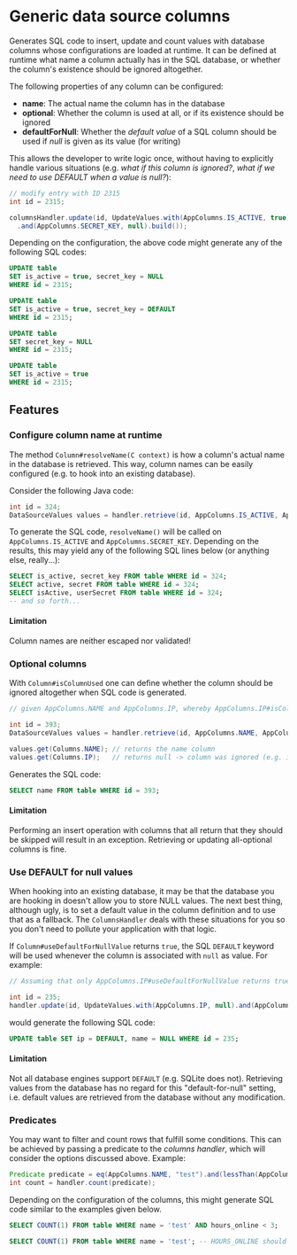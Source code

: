 # Generic data source columns
<!--
TODO: Fix badges
[![Build Status](https://travis-ci.org/ljacqu/DataSourceColumns.svg?branch=master)](https://travis-ci.org/ljacqu/DataSourceColumns) [![Coverage Status](https://coveralls.io/repos/github/ljacqu/DataSourceColumns/badge.svg)](https://coveralls.io/github/ljacqu/DataSourceColumns)
-->

Generates SQL code to insert, update and count values with database columns whose configurations are loaded at runtime.
It can be defined at runtime what name a column actually has in the SQL database, or whether the column's existence
should be ignored altogether.

The following properties of any column can be configured:

- **name**: The actual name the column has in the database
- **optional**: Whether the column is used at all, or if its existence should be ignored
- **defaultForNull**: Whether the _default value_ of a SQL column should be used if _null_ is given as its value (for writing)

This allows the developer to write logic once, without having to explicitly handle various situations
(e.g. _what if this column is ignored?_, _what if we need to use DEFAULT when a value is null?_):

```java
// modify entry with ID 2315
int id = 2315;

columnsHandler.update(id, UpdateValues.with(AppColumns.IS_ACTIVE, true)
  .and(AppColumns.SECRET_KEY, null).build());
```

Depending on the configuration, the above code might generate any of the following SQL codes:

```sql
UPDATE table
SET is_active = true, secret_key = NULL
WHERE id = 2315;
```

```sql
UPDATE table
SET is_active = true, secret_key = DEFAULT
WHERE id = 2315;
```

```sql
UPDATE table
SET secret_key = NULL
WHERE id = 2315;
```

```sql
UPDATE table
SET is_active = true
WHERE id = 2315;
```

## Features
### Configure column name at runtime
The method `Column#resolveName(C context)` is how a column's actual name in the database is retrieved.
This way, column names can be easily configured (e.g. to hook into an existing database).

Consider the following Java code:
```java
int id = 324;
DataSourceValues values = handler.retrieve(id, AppColumns.IS_ACTIVE, AppColumns.SECRET_KEY);
```
To generate the SQL code, `resolveName()` will be called on `AppColumns.IS_ACTIVE` and `AppColumns.SECRET_KEY`.
Depending on the results, this may yield any of the following SQL lines below (or anything else, really...):
```sql
SELECT is_active, secret_key FROM table WHERE id = 324;
SELECT active, secret FROM table WHERE id = 324;
SELECT isActive, userSecret FROM table WHERE id = 324;
-- and so forth...
```

#### Limitation
Column names are neither escaped nor validated!

### Optional columns
With `Column#isColumnUsed` one can define whether the column should be ignored altogether when SQL code is generated.

```java
// given AppColumns.NAME and AppColumns.IP, whereby AppColumns.IP#isColumnUsed returns false:

int id = 393;
DataSourceValues values = handler.retrieve(id, AppColumns.NAME, AppColumns.IP);

values.get(Columns.NAME); // returns the name column
values.get(Columns.IP);   // returns null -> column was ignored (e.g. it doesn't exist)
```
Generates the SQL code:
```sql
SELECT name FROM table WHERE id = 393;
```

#### Limitation
Performing an insert operation with columns that all return that they should be skipped will result in an exception.
Retrieving or updating all-optional columns is fine.

### Use DEFAULT for null values
When hooking into an existing database, it may be that the database you are hooking in doesn't allow you to store NULL
values. The next best thing, although ugly, is to set a default value in the column definition and to use that as a
fallback. The `ColumnsHandler` deals with these situations for you so you don't need to pollute your application with
that logic.

If `Column#useDefaultForNullValue` returns `true`, the SQL `DEFAULT` keyword will be used whenever the column is
associated with `null` as value. For example:

```java
// Assuming that only AppColumns.IP#useDefaultForNullValue returns true

int id = 235;
handler.update(id, UpdateValues.with(AppColumns.IP, null).and(AppColumns.NAME, null).build());
```

would generate the following SQL code:
```sql
UPDATE table SET ip = DEFAULT, name = NULL WHERE id = 235;
```

#### Limitation
Not all database engines support `DEFAULT` (e.g. SQLite does not). Retrieving values from the database has no regard for
this "default-for-null" setting, i.e. default values are retrieved from the database without any modification.

### Predicates
You may want to filter and count rows that fulfill some conditions. This can be achieved by passing a predicate to the
_columns handler_, which will consider the options discussed above. Example:

```java
Predicate predicate = eq(AppColumns.NAME, "test").and(lessThan(AppColumns.HOURS_ONLINE, 3));
int count = handler.count(predicate);
```

Depending on the configuration of the columns, this might generate SQL code similar to the examples given below.
```sql
SELECT COUNT(1) FROM table WHERE name = 'test' AND hours_online < 3;
```

```sql
SELECT COUNT(1) FROM table WHERE name = 'test'; -- HOURS_ONLINE should not be used
```